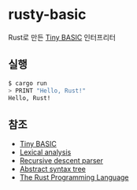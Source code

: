 # rusty-basic
Rust로 만든 [Tiny BASIC](https://en.wikipedia.org/wiki/Tiny_BASIC) 인터프리터

## 실행
```bash
$ cargo run
> PRINT "Hello, Rust!"
Hello, Rust!
```

## 참조
- [Tiny BASIC](https://en.wikipedia.org/wiki/Tiny_BASIC)
- [Lexical analysis](https://en.wikipedia.org/wiki/Lexical_analysis)
- [Recursive descent parser](https://en.wikipedia.org/wiki/Recursive_descent_parser)
- [Abstract syntax tree](https://en.wikipedia.org/wiki/Abstract_syntax_tree)
- [The Rust Programming Language](https://doc.rust-kr.org)
